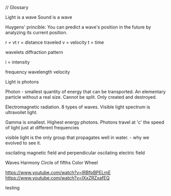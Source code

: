 // Glossary 

Light is a wave
Sound is a wave

Huygens' princible: You can predict a wave's position in the future by analyzing its current position. 

r = vt
r = distance traveled 
v = velocity 
t = time

wavelets
diffraction pattern

i = intensity 

frequency 
wavelength 
velocity 

Light is photons

Photon - smallest quantity of energy that can be transported. An elementary particle without a real size.
Cannot be split. Only created and destroyed. 

Electromagnetic radiation. 8 types of waves. Visible light spectrum is ultravoilet light. 

Gamma is smallest. Highest energy photons.
Photons travel at 'c' the speed of light just at different frequencies 

visible light is the only group that propagates well in water. - why we evolved to see it. 

oscilating magnetic field and perpendicular oscilating electric field


Waves
Harmony 
Circle of fifths 
Color Wheel 

https://www.youtube.com/watch?v=IRBfpBPELmE
https://www.youtube.com/watch?v=IXxZRZxafEQ

testing